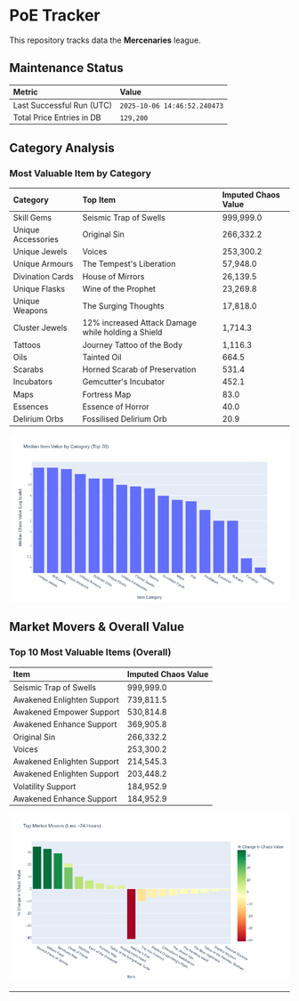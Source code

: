 # PoE Tracker

This repository tracks data the **Mercenaries** league.

## Maintenance Status

<!-- START_MAINTENANCE -->
| Metric | Value |
|:---|:---|
| Last Successful Run (UTC) | `2025-10-06 14:46:52.240473` |
| Total Price Entries in DB | `129,200` |

<!-- END_MAINTENANCE -->

## Category Analysis

<!-- START_CATEGORY_ANALYSIS -->
### Most Valuable Item by Category
| Category | Top Item | Imputed Chaos Value |
| :--- | :--- | :--- |
| Skill Gems | Seismic Trap of Swells | 999,999.0 |
| Unique Accessories | Original Sin | 266,332.2 |
| Unique Jewels | Voices | 253,300.2 |
| Unique Armours | The Tempest's Liberation | 57,948.0 |
| Divination Cards | House of Mirrors | 26,139.5 |
| Unique Flasks | Wine of the Prophet | 23,269.8 |
| Unique Weapons | The Surging Thoughts | 17,818.0 |
| Cluster Jewels | 12% increased Attack Damage while holding a Shield | 1,714.3 |
| Tattoos | Journey Tattoo of the Body | 1,116.3 |
| Oils | Tainted Oil | 664.5 |
| Scarabs | Horned Scarab of Preservation | 531.4 |
| Incubators | Gemcutter's Incubator | 452.1 |
| Maps | Fortress Map | 83.0 |
| Essences | Essence of Horror | 40.0 |
| Delirium Orbs | Fossilised Delirium Orb | 20.9 |


![Category Analysis Chart](charts/category_analysis.png)
<!-- END_CATEGORY_ANALYSIS -->

## Market Movers & Overall Value

<!-- START_ANALYSIS -->
### Top 10 Most Valuable Items (Overall)
| Item | Imputed Chaos Value |
| :--- | :--- |
| Seismic Trap of Swells | 999,999.0 |
| Awakened Enlighten Support | 739,811.5 |
| Awakened Empower Support | 530,814.8 |
| Awakened Enhance Support | 369,905.8 |
| Original Sin | 266,332.2 |
| Voices | 253,300.2 |
| Awakened Enlighten Support | 214,545.3 |
| Awakened Enlighten Support | 203,448.2 |
| Volatility Support | 184,952.9 |
| Awakened Enhance Support | 184,952.9 |


![Market Movers Chart](charts/market_movers.png)
<!-- END_ANALYSIS -->

---
